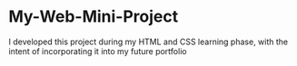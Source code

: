 # My-Web-Mini-Project
I developed this project during my HTML and CSS learning phase, with the intent of incorporating it into my future portfolio